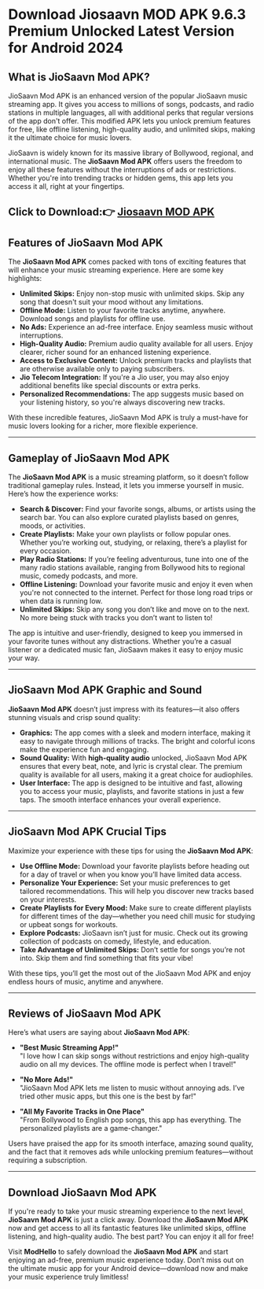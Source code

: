 # Download Jiosaavn MOD APK 9.6.3 Premium Unlocked Latest Version for Android 2024
## What is JioSaavn Mod APK?

JioSaavn Mod APK is an enhanced version of the popular JioSaavn music streaming app. It gives you access to millions of songs, podcasts, and radio stations in multiple languages, all with additional perks that regular versions of the app don't offer. This modified APK lets you unlock premium features for free, like offline listening, high-quality audio, and unlimited skips, making it the ultimate choice for music lovers.

JioSaavn is widely known for its massive library of Bollywood, regional, and international music. The **JioSaavn Mod APK** offers users the freedom to enjoy all these features without the interruptions of ads or restrictions. Whether you're into trending tracks or hidden gems, this app lets you access it all, right at your fingertips.

## Click to Download:👉 [Jiosaavn MOD APK ](https://modhello.com/jiosaavn/)

## Features of JioSaavn Mod APK

The **JioSaavn Mod APK** comes packed with tons of exciting features that will enhance your music streaming experience. Here are some key highlights:

- **Unlimited Skips:** Enjoy non-stop music with unlimited skips. Skip any song that doesn't suit your mood without any limitations.
- **Offline Mode:** Listen to your favorite tracks anytime, anywhere. Download songs and playlists for offline use.
- **No Ads:** Experience an ad-free interface. Enjoy seamless music without interruptions.
- **High-Quality Audio:** Premium audio quality available for all users. Enjoy clearer, richer sound for an enhanced listening experience.
- **Access to Exclusive Content:** Unlock premium tracks and playlists that are otherwise available only to paying subscribers.
- **Jio Telecom Integration:** If you're a Jio user, you may also enjoy additional benefits like special discounts or extra perks.
- **Personalized Recommendations:** The app suggests music based on your listening history, so you're always discovering new tracks.

With these incredible features, JioSaavn Mod APK is truly a must-have for music lovers looking for a richer, more flexible experience.

---

## Gameplay of JioSaavn Mod APK

The **JioSaavn Mod APK** is a music streaming platform, so it doesn’t follow traditional gameplay rules. Instead, it lets you immerse yourself in music. Here’s how the experience works:

- **Search & Discover:** Find your favorite songs, albums, or artists using the search bar. You can also explore curated playlists based on genres, moods, or activities.
- **Create Playlists:** Make your own playlists or follow popular ones. Whether you’re working out, studying, or relaxing, there’s a playlist for every occasion.
- **Play Radio Stations:** If you’re feeling adventurous, tune into one of the many radio stations available, ranging from Bollywood hits to regional music, comedy podcasts, and more.
- **Offline Listening:** Download your favorite music and enjoy it even when you're not connected to the internet. Perfect for those long road trips or when data is running low.
- **Unlimited Skips:** Skip any song you don’t like and move on to the next. No more being stuck with tracks you don’t want to listen to!

The app is intuitive and user-friendly, designed to keep you immersed in your favorite tunes without any distractions. Whether you’re a casual listener or a dedicated music fan, JioSaavn makes it easy to enjoy music your way.

---

## JioSaavn Mod APK Graphic and Sound

**JioSaavn Mod APK** doesn’t just impress with its features—it also offers stunning visuals and crisp sound quality:

- **Graphics:** The app comes with a sleek and modern interface, making it easy to navigate through millions of tracks. The bright and colorful icons make the experience fun and engaging.
- **Sound Quality:** With **high-quality audio** unlocked, JioSaavn Mod APK ensures that every beat, note, and lyric is crystal clear. The premium quality is available for all users, making it a great choice for audiophiles.
- **User Interface:** The app is designed to be intuitive and fast, allowing you to access your music, playlists, and favorite stations in just a few taps. The smooth interface enhances your overall experience.

---

## JioSaavn Mod APK Crucial Tips

Maximize your experience with these tips for using the **JioSaavn Mod APK**:

- **Use Offline Mode:** Download your favorite playlists before heading out for a day of travel or when you know you’ll have limited data access.
- **Personalize Your Experience:** Set your music preferences to get tailored recommendations. This will help you discover new tracks based on your interests.
- **Create Playlists for Every Mood:** Make sure to create different playlists for different times of the day—whether you need chill music for studying or upbeat songs for workouts.
- **Explore Podcasts:** JioSaavn isn’t just for music. Check out its growing collection of podcasts on comedy, lifestyle, and education.
- **Take Advantage of Unlimited Skips:** Don’t settle for songs you’re not into. Skip them and find something that fits your vibe!

With these tips, you’ll get the most out of the JioSaavn Mod APK and enjoy endless hours of music, anytime and anywhere.

---

## Reviews of JioSaavn Mod APK

Here’s what users are saying about **JioSaavn Mod APK**:

- **"Best Music Streaming App!"**  
  "I love how I can skip songs without restrictions and enjoy high-quality audio on all my devices. The offline mode is perfect when I travel!"
  
- **"No More Ads!"**  
  "JioSaavn Mod APK lets me listen to music without annoying ads. I’ve tried other music apps, but this one is the best by far!"
  
- **"All My Favorite Tracks in One Place"**  
  "From Bollywood to English pop songs, this app has everything. The personalized playlists are a game-changer."

Users have praised the app for its smooth interface, amazing sound quality, and the fact that it removes ads while unlocking premium features—without requiring a subscription.

---

## Download JioSaavn Mod APK

If you're ready to take your music streaming experience to the next level, **JioSaavn Mod APK** is just a click away. Download the **JioSaavn Mod APK** now and get access to all its fantastic features like unlimited skips, offline listening, and high-quality audio. The best part? You can enjoy it all for free!

Visit **ModHello** to safely download the **JioSaavn Mod APK** and start enjoying an ad-free, premium music experience today. Don’t miss out on the ultimate music app for your Android device—download now and make your music experience truly limitless!

